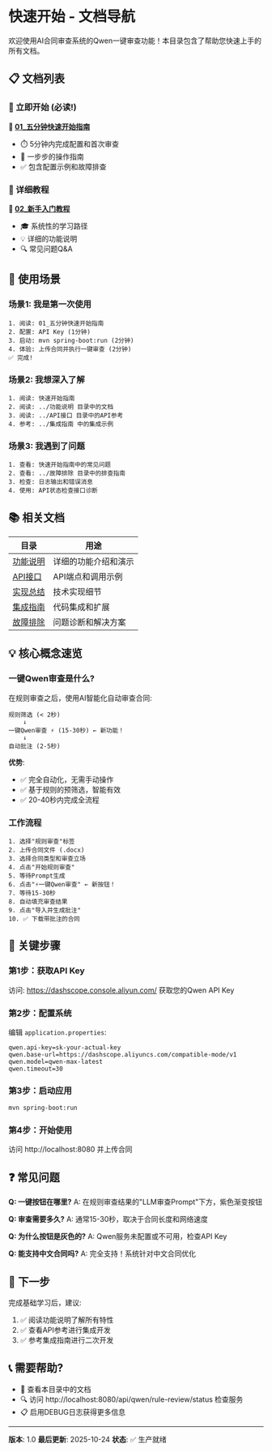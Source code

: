 # 快速开始 - 文档导航

欢迎使用AI合同审查系统的Qwen一键审查功能！本目录包含了帮助您快速上手的所有文档。

## 📋 文档列表

### 🚀 立即开始 (必读!)
**📄 [01_五分钟快速开始指南](01_五分钟快速开始指南.md)**
- ⏱️ 5分钟内完成配置和首次审查
- 🎯 一步步的操作指南
- ✅ 包含配置示例和故障排查

### 📖 详细教程
**📄 [02_新手入门教程](02_新手入门教程.md)**
- 🎓 系统性的学习路径
- 💡 详细的功能说明
- 🔍 常见问题Q&A

## 🎯 使用场景

### 场景1: 我是第一次使用
```
1. 阅读: 01_五分钟快速开始指南
2. 配置: API Key (1分钟)
3. 启动: mvn spring-boot:run (2分钟)
4. 体验: 上传合同并执行一键审查 (2分钟)
✅ 完成!
```

### 场景2: 我想深入了解
```
1. 阅读: 快速开始指南
2. 阅读: ../功能说明 目录中的文档
3. 阅读: ../API接口 目录中的API参考
4. 参考: ../集成指南 中的集成示例
```

### 场景3: 我遇到了问题
```
1. 查看: 快速开始指南中的常见问题
2. 查看: ../故障排除 目录中的排查指南
3. 检查: 日志输出和错误消息
4. 使用: API状态检查接口诊断
```

## 📚 相关文档

| 目录 | 用途 |
|------|------|
| [功能说明](../功能说明) | 详细的功能介绍和演示 |
| [API接口](../API接口) | API端点和调用示例 |
| [实现总结](../实现总结) | 技术实现细节 |
| [集成指南](../集成指南) | 代码集成和扩展 |
| [故障排除](../故障排除) | 问题诊断和解决方案 |

## 💡 核心概念速览

### 一键Qwen审查是什么?

在规则审查之后，使用AI智能化自动审查合同:
```
规则筛选 (< 2秒)
    ↓
一键Qwen审查 ⚡ (15-30秒) ← 新功能！
    ↓
自动批注 (2-5秒)
```

**优势**:
- ✅ 完全自动化，无需手动操作
- ✅ 基于规则的预筛选，智能有效
- ✅ 20-40秒内完成全流程

### 工作流程

```
1. 选择"规则审查"标签
2. 上传合同文件 (.docx)
3. 选择合同类型和审查立场
4. 点击"开始规则审查"
5. 等待Prompt生成
6. 点击"⚡一键Qwen审查" ← 新按钮！
7. 等待15-30秒
8. 自动填充审查结果
9. 点击"导入并生成批注"
10. ✅ 下载带批注的合同
```

## 🔑 关键步骤

### 第1步：获取API Key
访问: https://dashscope.console.aliyun.com/
获取您的Qwen API Key

### 第2步：配置系统
编辑 `application.properties`:
```properties
qwen.api-key=sk-your-actual-key
qwen.base-url=https://dashscope.aliyuncs.com/compatible-mode/v1
qwen.model=qwen-max-latest
qwen.timeout=30
```

### 第3步：启动应用
```bash
mvn spring-boot:run
```

### 第4步：开始使用
访问 http://localhost:8080 并上传合同

## ❓ 常见问题

**Q: 一键按钮在哪里?**
A: 在规则审查结果的"LLM审查Prompt"下方，紫色渐变按钮

**Q: 审查需要多久?**
A: 通常15-30秒，取决于合同长度和网络速度

**Q: 为什么按钮是灰色的?**
A: Qwen服务未配置或不可用，检查API Key

**Q: 能支持中文合同吗?**
A: 完全支持！系统针对中文合同优化

## 🎯 下一步

完成基础学习后，建议:
1. ✅ 阅读功能说明了解所有特性
2. ✅ 查看API参考进行集成开发
3. ✅ 参考集成指南进行二次开发

## 📞 需要帮助?

- 📖 查看本目录中的文档
- 🔍 访问 http://localhost:8080/api/qwen/rule-review/status 检查服务
- 📋 启用DEBUG日志获得更多信息

---

**版本**: 1.0
**最后更新**: 2025-10-24
**状态**: ✅ 生产就绪
